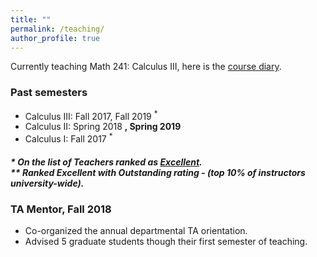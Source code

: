 ```yaml
---
title: ""
permalink: /teaching/
author_profile: true
---
```

Currently teaching Math 241: Calculus III, here is the <a href="https://faculty.math.illinois.edu/~iahmed8/classes/2020/Fall/241/schedule.html" target="_blank"> course diary</a>.

### Past semesters

* Calculus III: Fall 2017, Fall 2019 <sup>*</sup>
* Calculus II: Spring 2018 <sup>**</sup>, Spring 2019 <sup>**</sup>
* Calculus I: Fall 2017 <sup>*</sup>    


##### * On the list of Teachers ranked as <a href="https://citl.illinois.edu/citl-101/measurement-evaluation/teaching-evaluation/teaching-evaluations-(ices)/teachers-ranked-as-excellent" target="_blank"> Excellent</a>.<br> ** Ranked Excellent with _Outstanding_ rating - (top 10% of instructors university-wide).

### TA Mentor, Fall 2018
   * Co-organized the annual departmental TA orientation.
   * Advised 5 graduate students though their first semester of teaching.

